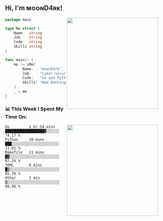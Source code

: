 <h2> Hi, I'm ᴍᴏᴏɴD4ʀᴋ!</h2>
<img align='right' src="https://github-readme-stats.vercel.app/api?username=moond4rk&show_icons=true&theme=radical" width="300">


```go
package main

type Me struct {
	Name   string
	Job    string
	Code   string
	Skills string
}

func main() {
	me := &Me{
		Name:   "moonD4rk",
		Job:    "Cyber Security Engineer",
		Code:   "Go and Python and Others",
		Skills: "Web Hacking ^o^",
	}
	_ = me
}
```



<h3>📊 This Week I Spent My Time On:</h3>
<img align='right' src="https://spotify-github-profile.vercel.app/api/view?uid=iftr63d5ost38g0o26wcjzd8k&cover_image=true&theme=novatorem" width="300">

<!--START_SECTION:waka-->
```text
Go         1 hr 54 mins    ██████████████████▓░░░░░░   74.17 % 
Python     18 mins         ███░░░░░░░░░░░░░░░░░░░░░░   11.81 % 
Makefile   11 mins         █▓░░░░░░░░░░░░░░░░░░░░░░░   07.24 % 
TOML       8 mins          █▒░░░░░░░░░░░░░░░░░░░░░░░   05.76 % 
Other      1 min           ▒░░░░░░░░░░░░░░░░░░░░░░░░   00.95 % 
```
<!--END_SECTION:waka-->


